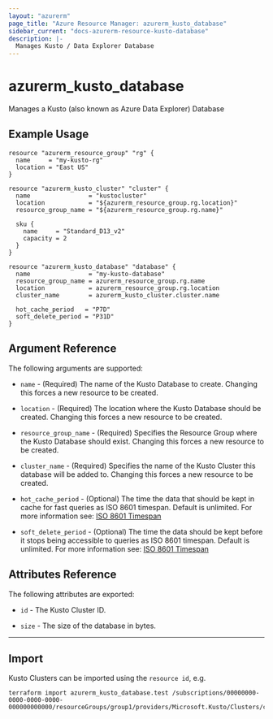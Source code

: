 ```yaml
---
layout: "azurerm"
page_title: "Azure Resource Manager: azurerm_kusto_database"
sidebar_current: "docs-azurerm-resource-kusto-database"
description: |-
  Manages Kusto / Data Explorer Database
---
```


# azurerm_kusto_database

Manages a Kusto (also known as Azure Data Explorer) Database

## Example Usage

```hcl
resource "azurerm_resource_group" "rg" {
  name     = "my-kusto-rg"
  location = "East US"
}

resource "azurerm_kusto_cluster" "cluster" {
  name                = "kustocluster"
  location            = "${azurerm_resource_group.rg.location}"
  resource_group_name = "${azurerm_resource_group.rg.name}"
  
  sku {
    name     = "Standard_D13_v2"
    capacity = 2
  }
}

resource "azurerm_kusto_database" "database" {
  name                = "my-kusto-database"
  resource_group_name = azurerm_resource_group.rg.name
  location            = azurerm_resource_group.rg.location
  cluster_name        = azurerm_kusto_cluster.cluster.name

  hot_cache_period   = "P7D"
  soft_delete_period = "P31D"
}
```

## Argument Reference

The following arguments are supported:

* `name` - (Required) The name of the Kusto Database to create. Changing this forces a new resource to be created.

* `location` - (Required) The location where the Kusto Database should be created. Changing this forces a new resource to be created.

* `resource_group_name` - (Required) Specifies the Resource Group where the Kusto Database should exist. Changing this forces a new resource to be created.

* `cluster_name` - (Required) Specifies the name of the Kusto Cluster this database will be added to. Changing this forces a new resource to be created.

* `hot_cache_period` - (Optional) The time the data that should be kept in cache for fast queries as ISO 8601 timespan. Default is unlimited. For more information see: [ISO 8601 Timespan](https://en.wikipedia.org/wiki/ISO_8601#Durations)

* `soft_delete_period` - (Optional) The time the data should be kept before it stops being accessible to queries as ISO 8601 timespan. Default is unlimited. For more information see: [ISO 8601 Timespan](https://en.wikipedia.org/wiki/ISO_8601#Durations)


## Attributes Reference

The following attributes are exported:

* `id` - The Kusto Cluster ID.

* `size` - The size of the database in bytes.

---

## Import

Kusto Clusters can be imported using the `resource id`, e.g.

```shell
terraform import azurerm_kusto_database.test /subscriptions/00000000-0000-0000-0000-000000000000/resourceGroups/group1/providers/Microsoft.Kusto/Clusters/cluster1/Databases/database1
```
